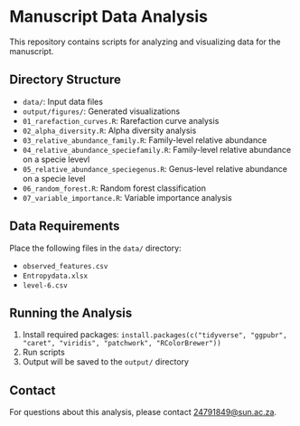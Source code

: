 # Manuscript Data Analysis

This repository contains scripts for analyzing and visualizing data for the manuscript.

## Directory Structure

- `data/`: Input data files
- `output/figures/`: Generated visualizations
- `01_rarefaction_curves.R`: Rarefaction curve analysis
- `02_alpha_diversity.R`: Alpha diversity analysis
- `03_relative_abundance_family.R`: Family-level relative abundance
- `04_relative_abundance_speciefamily.R`: Family-level relative abundance on a specie levevl
- `05_relative_abundance_speciegenus.R`: Genus-level relative abundance on a specie level
- `06_random_forest.R`: Random forest classification
- `07_variable_importance.R`: Variable importance analysis

## Data Requirements

Place the following files in the `data/` directory:
- `observed_features.csv`
- `Entropydata.xlsx`
- `level-6.csv`

## Running the Analysis

1. Install required packages: `install.packages(c("tidyverse", "ggpubr", "caret", "viridis", "patchwork", "RColorBrewer"))`
2. Run scripts
3. Output will be saved to the `output/` directory

## Contact

For questions about this analysis, please contact 24791849@sun.ac.za.